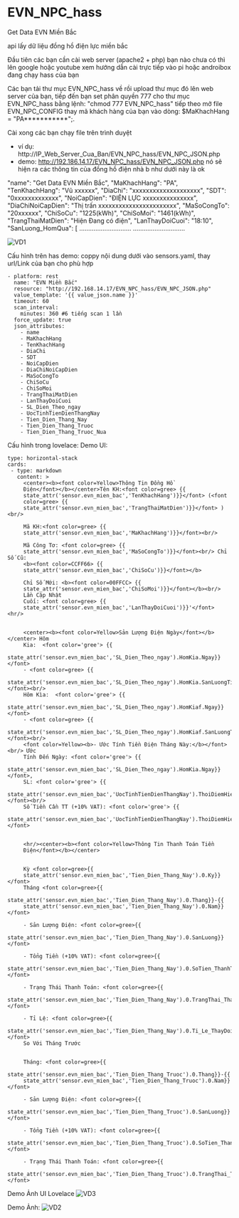 # EVN_NPC_hass
Get Data EVN Miền Bắc

api lấy dữ liệu đồng hồ điện lực miền bắc

Đầu tiên các bạn cần cài web server (apache2 + php) bạn nào chưa có thì lên google hoặc youtube xem hướng dẫn cài trực tiếp vào pi hoặc androibox đang chạy hass của bạn

Các bạn tải thư mục EVN_NPC_hass về rồi upload thư mục đó lên web server của bạn,
tiếp đến bạn set phân quyền 777 cho thư mục EVN_NPC_hass bằng lệnh: "chmod 777 EVN_NPC_hass"
tiếp theo mở file EVN_NPC_CONFIG thay mã khách hàng của bạn vào dòng: $MaKhachHang = "PA***********";.



Cài xong các bạn chạy file trên trình duyệt 
  - ví dụ: http://IP_Web_Server_Cua_Ban/EVN_NPC_hass/EVN_NPC_JSON.php
  - demo: http://192.186.14.17/EVN_NPC_hass/EVN_NPC_JSON.php  nó sẽ hiện ra các thông tin của đồng hồ điện nhà b như dưới này là ok

      
  "name": "Get Data EVN Miền Bắc",
  "MaKhachHang": "PA",
  "TenKhachHang": "Vũ xxxxxx",
  "DiaChi": "xxxxxxxxxxxxxxxxxxxx",
  "SDT": "0xxxxxxxxxxxxx",
  "NoiCapDien": "ĐIỆN LỰC xxxxxxxxxxxxxxx",
  "DiaChiNoiCapDien": "Thị trấn xxxxxxxxxxxxxxxxxxxxxxx",
  "MaSoCongTo": "20xxxxxx",
  "ChiSoCu": "1225(kWh)",
  "ChiSoMoi": "1461(kWh)",
  "TrangThaiMatDien": "Hiện Đang có điện",
  "LanThayDoiCuoi": "18:10",
  "SanLuong_HomQua": [
  .............................
  .............................
  
  ![VD1](https://user-images.githubusercontent.com/27297851/136682598-45b43255-3526-4ad5-8715-5bbbba2c293d.png)

  
Cấu hình trên has demo: coppy nội dung dưới vào sensors.yaml, thay url/Link của bạn cho phù hợp

    - platform: rest  
      name: "EVN Miền Bắc"
      resource: "http://192.168.14.17/EVN_NPC_hass/EVN_NPC_JSON.php"
      value_template: '{{ value_json.name }}'
      timeout: 60
      scan_interval:
        minutes: 360 #6 tiếng scan 1 lần
      force_update: true
      json_attributes:
        - name
        - MaKhachHang
        - TenKhachHang
        - DiaChi
        - SDT
        - NoiCapDien
        - DiaChiNoiCapDien
        - MaSoCongTo
        - ChiSoCu
        - ChiSoMoi
        - TrangThaiMatDien
        - LanThayDoiCuoi
        - SL_Dien_Theo_ngay
        - UocTinhTienDienThangNay
        - Tien_Dien_Thang_Nay
        - Tien_Dien_Thang_Truoc
        - Tien_Dien_Thang_Truoc_Nua


Cấu hình trong lovelace:
Demo UI:

    type: horizontal-stack
    cards:
     - type: markdown
       content: >
         <center><b><font color=Yellow>Thông Tin Đồng Hồ
         Điện</font></b></center>Tên KH:<font color=gree> {{
         state_attr('sensor.evn_mien_bac','TenKhachHang')}}</font> (<font
         color=gree> {{
         state_attr('sensor.evn_mien_bac','TrangThaiMatDien')}}</font> ) <br/>

         Mã KH:<font color=gree> {{
         state_attr('sensor.evn_mien_bac','MaKhachHang')}}</font><br/>

         Mã Công Tơ: <font color=gree> {{
         state_attr('sensor.evn_mien_bac','MaSoCongTo')}}</font><br/> Chỉ Số Cũ:
         <b><font color=CCFF66> {{
         state_attr('sensor.evn_mien_bac','ChiSoCu')}}</font></b>

         Chỉ Số Mới: <b><font color=00FFCC> {{
         state_attr('sensor.evn_mien_bac','ChiSoMoi')}}</font></b><br/>
         Lần Cập Nhật
         Cuối: <font color=gree> {{
         state_attr('sensor.evn_mien_bac','LanThayDoiCuoi')}}'</font> <hr/>


         <center><b><font color=Yellow>Sản Lượng Điện Ngày</font></b></center> Hôm
         Kia:  <font color='gree'> {{
         state_attr('sensor.evn_mien_bac','SL_Dien_Theo_ngay').HomKia.Ngay}}</font>
         - <font color=gree> {{
         state_attr('sensor.evn_mien_bac','SL_Dien_Theo_ngay').HomKia.SanLuongTieuThu}}</font><br/>
         Hôm Kìa:  <font color='gree'> {{
         state_attr('sensor.evn_mien_bac','SL_Dien_Theo_ngay').HomKiaf.Ngay}}</font>
         - <font color=gree> {{
         state_attr('sensor.evn_mien_bac','SL_Dien_Theo_ngay').HomKiaf.SanLuongTieuThu}}</font><br/>
         <font color=Yellow><b>- Ước Tính Tiền Điện Tháng Này:</b></font><br/> Ước
         Tính Đến Ngày: <font color='gree'> {{
         state_attr('sensor.evn_mien_bac','SL_Dien_Theo_ngay').HomKia.Ngay}}</font>,
         SL: <font color='gree'> {{
         state_attr('sensor.evn_mien_bac','UocTinhTienDienThangNay').ThoiDiemHienTai.Dien_Nang_Tieu_Thu}}</font><br/>
         Số Tiền Cần TT (+10% VAT): <font color='gree'> {{
         state_attr('sensor.evn_mien_bac','UocTinhTienDienThangNay').ThoiDiemHienTai.Tong_Tien_Can_TT}}</font>


         <hr/><center><b><font color=Yellow>Thông Tin Thanh Toán Tiền
         Điện</font></b></center> 


         Kỳ <font color=gree>{{
         state_attr('sensor.evn_mien_bac','Tien_Dien_Thang_Nay').0.Ky}}</font>
         Tháng <font color=gree>{{
         state_attr('sensor.evn_mien_bac','Tien_Dien_Thang_Nay').0.Thang}}-{{
         state_attr('sensor.evn_mien_bac','Tien_Dien_Thang_Nay').0.Nam}}</font>

         - Sản Lượng Điện: <font color=gree>{{
         state_attr('sensor.evn_mien_bac','Tien_Dien_Thang_Nay').0.SanLuong}}</font>

         - Tổng Tiền (+10% VAT): <font color=gree>{{
         state_attr('sensor.evn_mien_bac','Tien_Dien_Thang_Nay').0.SoTien_ThanhToan}}</font> 

         - Trạng Thái Thanh Toán: <font color=gree>{{
         state_attr('sensor.evn_mien_bac','Tien_Dien_Thang_Nay').0.TrangThai_ThanhToan}}</font>

         - Tỉ Lệ: <font color=gree>{{
         state_attr('sensor.evn_mien_bac','Tien_Dien_Thang_Nay').0.Ti_Le_ThayDoi}}</font>
         So Với Tháng Trước


         Tháng: <font color=gree>{{
         state_attr('sensor.evn_mien_bac','Tien_Dien_Thang_Truoc').0.Thang}}-{{
         state_attr('sensor.evn_mien_bac','Tien_Dien_Thang_Truoc').0.Nam}}</font>

         - Sản Lượng Điện: <font color=gree>{{
         state_attr('sensor.evn_mien_bac','Tien_Dien_Thang_Truoc').0.SanLuong}}</font>

         - Tổng Tiền (+10% VAT): <font color=gree>{{
         state_attr('sensor.evn_mien_bac','Tien_Dien_Thang_Truoc').0.SoTien_ThanhToan}}</font>

         - Trạng Thái Thanh Toán: <font color=gree>{{
         state_attr('sensor.evn_mien_bac','Tien_Dien_Thang_Truoc').0.TrangThai_ThanhToan}}</font>
Demo Ảnh UI Lovelace 
![VD3](https://user-images.githubusercontent.com/27297851/136682868-072401d9-f88f-44fa-9bf4-97df7b79e6a5.png)


Demo Ảnh:
![VD2](https://user-images.githubusercontent.com/27297851/136682705-33a0e264-5f62-443a-85c0-3906f816dba7.png)

